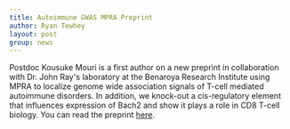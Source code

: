```yaml
---
title: Autoimmune GWAS MPRA Preprint
author: Ryan Tewhey
layout: post
group: news
---
```


Postdoc Kousuke Mouri is a first author on a new preprint in collaboration with Dr. John Ray's laboratory at the Benaroya Research Institute using MPRA to localize genome wide association signals of T-cell mediated autoimmune disorders. In addition, we knock-out a cis-regulatory element that influences expression of Bach2 and show it plays a role in CD8 T-cell biology. You can read the preprint [here](https://www.biorxiv.org/content/10.1101/2021.05.30.445673v1.abstract). 
